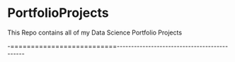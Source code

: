 # PortfolioProjects
This Repo contains all of my Data Science Portfolio Projects


-==========================---------------------------------------------

